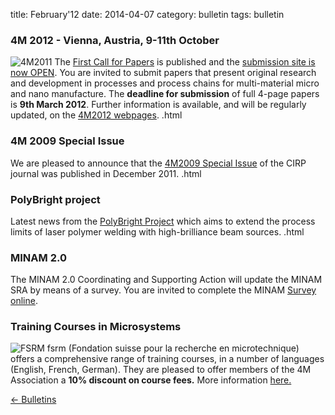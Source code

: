title: February'12
date: 2014-04-07 
category: bulletin
tags: bulletin

<!--break-->
### 4M 2012 - Vienna, Austria, 9-11th October


![4M2011](/4m-association/images/4m-2012_100.png)
The [First Call for Papers](/4m-association/conference/2012/Call-Papers-4M2012) is published and the [submission site is now OPEN](/4m-association/content/Submission-Guidelines/Submission-Guidelines.html). You are invited to submit papers that present original research and development in processes and process chains for multi-material micro and nano manufacture.  The **deadline for submission** of full 4-page papers is **9th March 2012**. Further information is available, and will be regularly updated, on the [4M2012 webpages](/4m-association/conference/2012). .html
  
### 4M 2009 Special Issue

We are pleased to announce that the [4M2009 Special Issue](/4m-association/content/Special-Issue-4M2009/Special-Issue-4M2009.html) of the CIRP journal was published in December 2011.   .html
 
### PolyBright project

Latest news from the [PolyBright Project](/4m-association/content/PolyBright-update/PolyBright-update.html) which aims to extend the process limits of laser polymer welding with high-brilliance beam sources.  .html

### MINAM 2.0

The MINAM 2.0 Coordinating and Supporting Action will update the MINAM SRA by means of a survey. You are invited to complete the MINAM [Survey online](/4m-association/content/MINAM-Survey/MINAM-Survey.html).

### Training Courses in Microsystems

![FSRM](/4m-association/images/fsrm_logo_web.gif)
fsrm (Fondation suisse pour la recherche en microtechnique) offers a comprehensive range of training courses, in a number of languages (English, French, German). They are pleased to offer members of the 4M Association a <b>10% discount on course fees.</b> More information [here.](/4m-association/content/fsrm-training-courses/fsrm-training-courses.html)

[&larr; Bulletins](/4m-association/bulletin/index.html)